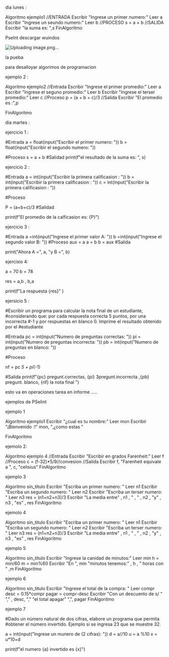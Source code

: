 dia lunes : 

Algoritmo ejemplo1
	//ENTRADA
	Escribir "Ingrese un primer numero:"
	Leer a 
	Escribir "Ingrese un seundo numero:"
	Leer b
	//PROCESO
	s = a + b 
	//SALIDA
	Escribir "la suma es: ",s
FinAlgoritmo


Pselnt descargar wuindos 

![Uploading image.png…]()


la pueba 


para desalloyar algorimos  de programacion 


ejemplo 2 : 



Algoritmo ejemplo2
	//Entrada 
	Escribir "Ingrese el primer promedio:"
	Leer a
	Escribir "Ingrese el seguno promedio:"
	Leer b
	Escribir "Ingrese el terser promedio:"
	Leer c
	//Proceso
	p = (a + b + c)/3
	//Salida
	Escribir "El promedio es :",p
	

FinAlgoritmo


dia martes : 


ejercicio 1 :

#Entrada 
a = float(input("Escribir el primer numero: "))
b = float(input("Escribir el segundo numero: "))

#Proceso
s = a + b
#Salidad
print(f"el resultado de la suma es: ", s)


ejercicio 2 :

#Entrada 
a = int(input("Escribir la primera calificasion : "))
b = int(input("Escribir la primera calificasion : "))
c = int(input("Escribir la primera calificasion : "))

#Proceso

P = (a+b+c)/3
#Salidad

print(f"El promedio de la calficasion es: {P}")


ejercicio 3 :

#Entrada
a =int(input("Ingrese el primer valor A: "))
b =int(input("Ingrese el segundo valor B: "))
#Proceso
aux = a
a = b
b = aux 
#Salida

print("Ahora A =", a, "y B =", b)

ejercisio 4: 

a = 70
b = 78

res = a,b , b,a 

print(f"La respuesta {res}" )

ejersicio 5 :

#Escribir un programa para calcular la nota final de un estudiante,
#considerando que: por cada respuesta correcta 5 puntos, por una incorrecta
#-1 y por respuestas en blanco 0. Imprime el resultado obtenido por el
#estudiante

#Entrada 
pc = int(input("Numero de preguntas correctas: "))
pi = int(input("Numero de preguntas incorrecta: "))
pb = int(input("Numero de preguntas en blanco: "))


#Proceso 

nf = pc *5 + pi*(-1)

#Salida 
print(f"{pc} pregunt.correctas, {pi} 3pregunt.incorrecta ,{pb} pregunt. blanco, {nf} la nota final ")





esto va en operaciones tarea en informe .....


ejemplos de PSelint 

ejemplo 1 

Algoritmo ejemplo1
	Escribir "¿cual es tu nombre:"
	Leer mon
	Escribir "¡Bienvenido :!" mon, ",¿como estas "
	
	
	
FinAlgoritmo

ejemolo 2: 

Algoritmo  ejemplo 4 
	//Entrada
	Escribir "Escribir en  grados Farenheit:"
	Leer f 
	//Proceso
	c = (f-32)*5/9//convesion 
	//Salida
	Escribir f,  "Farenheit equivale a ", c,  "celisius"
FinAlgoritmo

ejemplo 3

Algoritmo sin_titulo
	Escribir "Escriba un primer numero: "
	Leer n1 
	Escribir "Escriba un segundo numero: "
	Leer n2
	Escribir "Escriba un terser numero: "
	Leer n3
	res = (n1+n2+n3)/3
	Escribir "La media entre" ,  n1 , " , " ,  n2 ,  "y" ,  n3 , "es" ,  res 
FinAlgoritmo

ejemolo 4 

Algoritmo sin_titulo
	Escribir "Escriba un primer numero: "
	Leer n1 
	Escribir "Escriba un segundo numero: "
	Leer n2
	Escribir "Escriba un terser numero: "
	Leer n3
	res = (n1+n2+n3)/3
	Escribir "La media entre" ,  n1 , " , " ,  n2 ,  "y" ,  n3 , "es" ,  res 
FinAlgoritmo

ejemplo 5 

Algoritmo sin_titulo
	Escribir  "Ingrese la canidad de minutos:"
	Leer min
	h = min/60
	m = min%60
	Escribir "En ",  min  "minutos tenemos:" , h , " horas  con " ,m
FinAlgoritmo

ejemplo 6 

Algoritmo sin_titulo
	Escribir "Ingrese el total de la compra: "
	Leer compr 
	desc = 0.15*compr
	pagar = compr-desc 
	Escribir "Con un descuento de s/ " "," , desc, "," "el total apagar" ",", pagar 
FinAlgoritmo

ejemplo 7 

#Dado un número natural de dos cifras, elabore un programa que permita
#obtener el número invertido. Ejemplo si se ingresa 23 que se muestre 32.

a = int(input("Ingrese un munero de (2 cifras): "))
d = a//10 
u = a %10
x = u*10+d

print(f"el numero {a} invertido es {x}")















